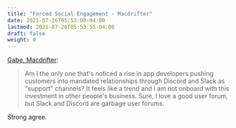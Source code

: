 ```yaml
---
title: "Forced Social Engagement - Macdrifter"
date: 2021-07-26T05:53:00-04:00
lastmod: 2021-07-26T05:53:55-04:00
draft: false
weight: 0
---
```


[Gabe, Macdrifter](http://www.macdrifter.com/2021/06/forced-social-engagement.html):

> Am I the only one that's noticed a rise in app developers pushing customers into mandated relationships through Discord and Slack as "support" channels? It feels like a trend and I am not onboard with this investment in other people's business. Sure, I love a good user forum, but Slack and Discord are garbage user forums.

Strong agree.

[//]: # "Exported with love from a post written in Org mode"
[//]: # "- https://github.com/kaushalmodi/ox-hugo"
